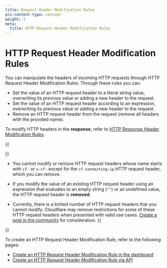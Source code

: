 ```yaml
---
title: Request Header Modification Rules
pcx-content-type: concept
weight: 1
meta:
  title: HTTP Request Header Modification Rules
---
```


# HTTP Request Header Modification Rules

You can manipulate the headers of incoming HTTP requests through HTTP Request Header Modification Rules. Through these rules you can:

- Set the value of an HTTP request header to a literal string value, overwriting its previous value or adding a new header to the request.
- Set the value of an HTTP request header according to an expression, overwriting its previous value or adding a new header to the request.
- Remove an HTTP request header from the request (remove all headers with the provided name).

To modify HTTP headers in the **response**, refer to [HTTP Response Header Modification Rules](/transform/response-header-modification).

{{<Aside type="warning" header="Important">}}
- You cannot modify or remove HTTP request headers whose name starts with `cf-` or `x-cf-` except for the `cf-connecting-ip` HTTP request header, which you can remove.

- If you modify the value of an existing HTTP request header using an expression that evaluates to an empty string (`""`) or an undefined value, the HTTP request header is **removed**.

- Currently, there is a limited number of HTTP request headers that you cannot modify. Cloudflare may remove restrictions for some of these HTTP request headers when presented with valid use cases. [Create a post in the community](https://community.cloudflare.com) for consideration.
{{</Aside>}}

To create an HTTP Request Header Modification Rule, refer to the following pages:

- [Create an HTTP Request Header Modification Rule in the dashboard](/transform/request-header-modification/create-dashboard)
- [Create an HTTP Request Header Modification Rule via API](/transform/request-header-modification/create-api)